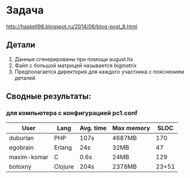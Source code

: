 # Задача
http://haskell98.blogspot.ru/2014/08/blog-post_8.html

## Детали

1. Данные сгенерированы при помощи august.hs
2. Файл с большой матрицей называется bigmatrix
3. Предполагается директория для каждого участника с пояснением деталей


## Сводные результаты:

### для компьютера с конфигурацией pc1.conf

| User        | Lang    | Avg. time | Max memory | SLOC  |
|-------------|---------|-----------|------------|-------|
| duburlan    | PHP     | 107s      | 4687MB     | 170   |
| egobrain    | Erlang  | 24s       | 32MB       | 47    |
| maxim-komar | C       | 0.6s      | 24MB       | 129   |
| botoxny     | Clojure | 204s      | 2378MB     | 23+51 |
